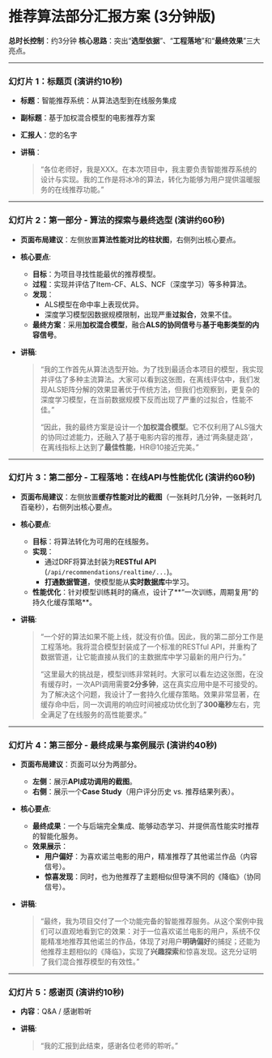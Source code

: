 # 推荐算法部分汇报方案 (3分钟版)

**总时长控制**：约3分钟
**核心思路**：突出“**选型依据**”、“**工程落地**”和“**最终效果**”三大亮点。

---

### **幻灯片 1：标题页 (演讲约10秒)**

*   **标题**：智能推荐系统：从算法选型到在线服务集成
*   **副标题**：基于加权混合模型的电影推荐方案
*   **汇报人**：您的名字

*   **讲稿**：
    > “各位老师好，我是XXX。在本次项目中，我主要负责智能推荐系统的设计与实现。我的工作是将冰冷的算法，转化为能够为用户提供温暖服务的在线推荐功能。”

---

### **幻灯片 2：第一部分 - 算法的探索与最终选型 (演讲约60秒)**

*   **页面布局建议**：左侧放置**算法性能对比的柱状图**，右侧列出核心要点。

*   **核心要点**:
    *   **目标**：为项目寻找性能最优的推荐模型。
    *   **过程**：实现并评估了Item-CF、ALS、NCF（深度学习）等多种算法。
    *   **发现**：
        *   ALS模型在命中率上表现优异。
        *   深度学习模型因数据规模限制，出现严重**过拟合**，效果不佳。
    *   **最终方案**：采用**加权混合模型**，融合**ALS的协同信号**与**基于电影类型的内容信号**。

*   **讲稿**:
    > “我的工作首先从算法选型开始。为了找到最适合本项目的模型，我实现并评估了多种主流算法。大家可以看到这张图，在离线评估中，我们发现ALS矩阵分解的效果显著优于传统方法，但我们也观察到，更复杂的深度学习模型，在当前数据规模下反而出现了严重的过拟合，性能不佳。”
    >
    > “因此，我的最终方案是设计一个**加权混合模型**。它不仅利用了ALS强大的协同过滤能力，还融入了基于电影内容的推荐，通过‘两条腿走路’，在离线指标上达到了**最佳性能**，HR@10接近完美。”

---

### **幻灯片 3：第二部分 - 工程落地：在线API与性能优化 (演讲约60秒)**

*   **页面布局建议**：左侧放置**缓存性能对比的截图**（一张耗时几分钟，一张耗时几百毫秒），右侧列出核心要点。

*   **核心要点**:
    *   **目标**：将算法转化为可用的在线服务。
    *   **实现**：
        *   通过DRF将算法封装为**RESTful API** (`/api/recommendations/realtime/...`)。
        *   **打通数据管道**，使模型能从**实时数据库**中学习。
    *   **性能优化**：针对模型训练耗时的痛点，设计了**“一次训练，周期复用”的持久化缓存策略**。

*   **讲稿**:
    > “一个好的算法如果不能上线，就没有价值。因此，我的第二部分工作是工程落地。我将混合模型封装成了一个标准的RESTful API，并重构了数据管道，让它能直接从我们的主数据库中学习最新的用户行为。”
    >
    > “这里最大的挑战是，模型训练非常耗时。大家可以看左边这张图，在没有缓存时，一次API调用需要**2分多钟**，这在真实应用中是不可接受的。为了解决这个问题，我设计了一套持久化缓存策略。效果非常显著，在缓存命中后，同一次调用的响应时间被成功优化到了**300毫秒**左右，完全满足了在线服务的高性能要求。”

---

### **幻灯片 4：第三部分 - 最终成果与案例展示 (演讲约40秒)**

*   **页面布局建议**：页面可以分为两部分。
    *   **左侧**：展示**API成功调用的截图**。
    *   **右侧**：展示一个**Case Study**（用户评分历史 vs. 推荐结果列表）。

*   **核心要点**:
    *   **最终成果**：一个与后端完全集成、能够动态学习、并提供高性能实时推荐的智能化服务。
    *   **效果展示**：
        *   **用户偏好**：为喜欢诺兰电影的用户，精准推荐了其他诺兰作品（内容信号）。
        *   **惊喜发现**：同时，也为他推荐了主题相似但导演不同的《降临》（协同信号）。

*   **讲稿**:
    > “最终，我为项目交付了一个功能完备的智能推荐服务。从这个案例中我们可以直观地看到它的效果：对于一位喜欢诺兰电影的用户，系统不仅能精准地推荐其他诺兰的作品，体现了对用户**明确偏好**的捕捉；还能为他推荐主题相似的《降临》，实现了**兴趣探索**和惊喜发现。这充分证明了我们混合推荐模型的有效性。”

---

### **幻灯片 5：感谢页 (演讲约10秒)**

*   **内容**：Q&A / 感谢聆听

*   **讲稿**:
    > “我的汇报到此结束，感谢各位老师的聆听。”
